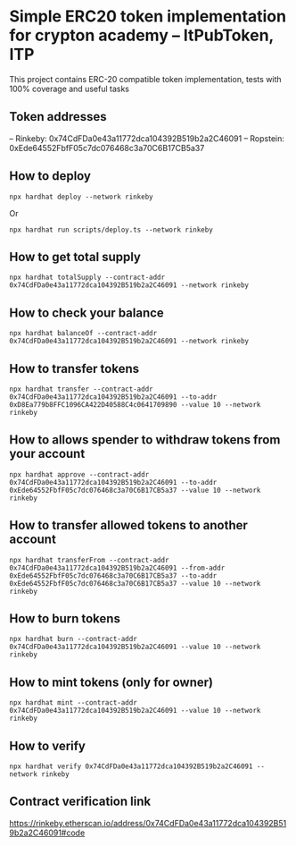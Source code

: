 # Simple ERC20 token implementation for crypton academy – ItPubToken, ITP

This project contains ERC-20 compatible token implementation, tests with 100% coverage and useful tasks


## Token addresses
– Rinkeby: 0x74CdFDa0e43a11772dca104392B519b2a2C46091
– Ropstein: 0xEde64552FbfF05c7dc076468c3a70C6B17CB5a37

## How to deploy


```shell
npx hardhat deploy --network rinkeby
```

Or

```shell
npx hardhat run scripts/deploy.ts --network rinkeby
```

## How to get total supply


```shell
npx hardhat totalSupply --contract-addr 0x74CdFDa0e43a11772dca104392B519b2a2C46091 --network rinkeby
```


## How to check your balance


```shell
npx hardhat balanceOf --contract-addr 0x74CdFDa0e43a11772dca104392B519b2a2C46091 --network rinkeby
```


## How to transfer tokens


```shell
npx hardhat transfer --contract-addr 0x74CdFDa0e43a11772dca104392B519b2a2C46091 --to-addr 0xD8Ea779b8FFC1096CA422D40588C4c0641709890 --value 10 --network rinkeby
```

## How to allows spender to withdraw tokens from your account 


```shell
npx hardhat approve --contract-addr 0x74CdFDa0e43a11772dca104392B519b2a2C46091 --to-addr 0xEde64552FbfF05c7dc076468c3a70C6B17CB5a37 --value 10 --network rinkeby
```

## How to transfer allowed tokens to another account 


```shell
npx hardhat transferFrom --contract-addr 0x74CdFDa0e43a11772dca104392B519b2a2C46091 --from-addr 0xEde64552FbfF05c7dc076468c3a70C6B17CB5a37 --to-addr 0xEde64552FbfF05c7dc076468c3a70C6B17CB5a37 --value 10 --network rinkeby
```


## How to burn tokens


```shell
npx hardhat burn --contract-addr 0x74CdFDa0e43a11772dca104392B519b2a2C46091 --value 10 --network rinkeby
```

## How to mint tokens (only for owner)


```shell
npx hardhat mint --contract-addr 0x74CdFDa0e43a11772dca104392B519b2a2C46091 --value 10 --network rinkeby
```


## How to verify

```shell
npx hardhat verify 0x74CdFDa0e43a11772dca104392B519b2a2C46091 --network rinkeby
```


## Contract verification link
https://rinkeby.etherscan.io/address/0x74CdFDa0e43a11772dca104392B519b2a2C46091#code